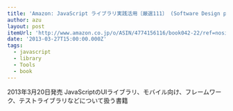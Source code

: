 ```yaml
---
title: 'Amazon: JavaScript ライブラリ実践活用〔厳選111〕 (Software Design plus) [大型本]: WINGSプロジェクト, 山田祥寛, 安西剛, 高江賢, 高野将'
author: azu
layout: post
itemUrl: 'http://www.amazon.co.jp/o/ASIN/4774156116/book042-22/ref=nosim'
date: '2013-03-27T15:00:00.000Z'
tags:
  - javascript
  - library
  - Tools
  - book
---
```

2013年3月20日発売
JavaScriptのUIライブラリ、モバイル向け、フレームワーク、テストライブラリなどについて扱う書籍
